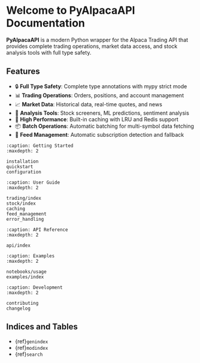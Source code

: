 # Welcome to PyAlpacaAPI Documentation

**PyAlpacaAPI** is a modern Python wrapper for the Alpaca Trading API that provides complete trading operations, market data access, and stock analysis tools with full type safety.

## Features

- 🔒 **Full Type Safety**: Complete type annotations with mypy strict mode
- 📊 **Trading Operations**: Orders, positions, and account management
- 📈 **Market Data**: Historical data, real-time quotes, and news
- 🤖 **Analysis Tools**: Stock screeners, ML predictions, sentiment analysis
- 🚀 **High Performance**: Built-in caching with LRU and Redis support
- 📦 **Batch Operations**: Automatic batching for multi-symbol data fetching
- 🔄 **Feed Management**: Automatic subscription detection and fallback

```{toctree}
:caption: Getting Started
:maxdepth: 2

installation
quickstart
configuration
```

```{toctree}
:caption: User Guide
:maxdepth: 2

trading/index
stock/index
caching
feed_management
error_handling
```


```{toctree}
:caption: API Reference
:maxdepth: 2

api/index
```

```{toctree}
:caption: Examples
:maxdepth: 2

notebooks/usage
examples/index
```

```{toctree}
:caption: Development
:maxdepth: 2

contributing
changelog
```

## Indices and Tables

- {ref}`genindex`
- {ref}`modindex`
- {ref}`search`
